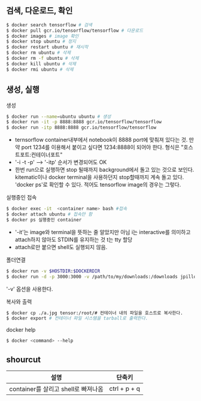 

## 검색, 다운로드, 확인
```bash
$ docker search tensorflow # 검색
$ docker pull gcr.io/tensorflow/tensorflow # 다운로드
$ docker images # image 확인
$ docker stop ubuntu # 정지
$ docker restart ubuntu # 재시작
$ docker rm ubuntu # 삭제
$ docker rm -f ubuntu # 삭제
$ docker kill ubuntu # 삭제
$ docker rmi ubuntu # 삭제
```

## 생성, 실행
생성

```bash
$ docker run --name=ubuntu ubuntu # 생성
$ docker run -it -p 8888:8888 gcr.io/tensorflow/tensorflow
$ docker run -itp 8888:8888 gcr.io/tensorflow/tensorflow
```

- ternsorflow container내부에서 notebook이 8888 port에 맞춰져 있다는 것. 만약 port 1234를 이용해서 붙이고 싶다면 1234:8888이 되어야 한다. 형식은 "호스트포트:컨테이너포트"
- '-i -t -p' --> '-itp' 순서가 변경되어도 OK
- 한번 run으로 실행하면 stop 될때까지 background에서 돌고 있는 것으로 보인다. kitematic이나 docker terminal을 사용하던지 stop할때까지 계속 돌고 있다. 'docker ps'로 확인할 수 있다. 적어도 tensorflow image의 경우는 그렇다.



실행중인 접속

```bash
$ docker exec -it  <container name> bash #접속
$ docker attach ubuntu # 접속만 함
$ docker ps 실행중인 container
```
- '-it'는 image와 terminal을 뜻하는 줄 알았지만 아님 i는 interactive를 의미하고 attach하지 않아도 STDIN를 유지하는 것 t는 tty 할당
- attach로만 붙으면 shell도 실행되지 않음.


폴더연결
```bash
$ docker run -v $HOSTDIR:$DOCKERDIR
$ docker run -d -p 3000:3000 -v /path/to/my/downloads:/downloads jpillora/cloud-torrent

```
'-v' 옵션을 사용한다.

복사와 출력
```bash
$ docker cp ./a.jpg tensor:/root/# 컨테이너 내의 파일을 호스트로 복사한다.
$ docker export # 컨테이너 파일 시스템을 tarball로 출력한다.
```

docker help
```bash
$ docker <command> --help
```

## shourcut
  설명  |  단축키
:--------:|:------:
container를 살리고 shell로 빠져나옴 | ctrl + p + q

